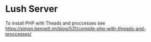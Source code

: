 Lush Server
========


To install PHP with Theads and proccesses see https://simon.bennett.im/blog/531/compile-php-with-threads-and-proccesses/
